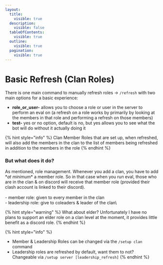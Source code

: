 ```yaml
---
layout:
  title:
    visible: true
  description:
    visible: false
  tableOfContents:
    visible: true
  outline:
    visible: true
  pagination:
    visible: true
---
```


# Basic Refresh (Clan Roles)

There is one main command to manually refresh roles -> `/refresh` with two main options for a basic experience:

* **role\_or\_user-** allows you to choose a role or user in the server to perform an eval on (a refresh on a role works by primarily by looking at the members in that role and performing a refresh on those members)
* **test-** yes or no option, default is no, but yes allows you to see what the bot will do without it actually doing it

{% hint style="info" %}
Clan Member Roles that are set up, when refreshed, will also add the members in the clan to the list of members being refreshed in addition to the members in the role
{% endhint %}

### But what does it do?

As mentioned, role management. Whenever you add a clan, you have to add \*_at minimum_\* a member role. So in that case when you run eval, those who are in the clan & on discord will receive that member role (provided their clash account is linked to their discord). \
\
\- member role: given to every member in the clan\
\- leadership role: give to coleaders & leader of the clan\


{% hint style="warning" %}
What about elder? Unfortunately I have no plans to support an elder role on a clan level at the moment, it provides little benefit as a discord role.
{% endhint %}

{% hint style="info" %}
* Member & Leadership Roles can be changed via the `/setup clan` command
* Leadership roles are refreshed by default, want them to not? Changeable via `/setup server [leadership_refresh]`
{% endhint %}
